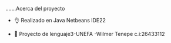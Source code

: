 .......Acerca del proyecto

- 👌 Realizado en Java Netbeans IDE22

- 🥶 Proyecto de lenguaje3-UNEFA
-Wilmer Tenepe
c.i:26433112


